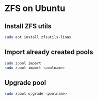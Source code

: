 # ZFS on Ubuntu

## Install ZFS utils

``` sh
sudo apt install zfsutils-linux
```

## Import already created pools

``` sh
sudo zpool import
sudo zpool import <poolname>
```

## Upgrade pool

``` sh
sudo zpool upgrade <poolname>
```
